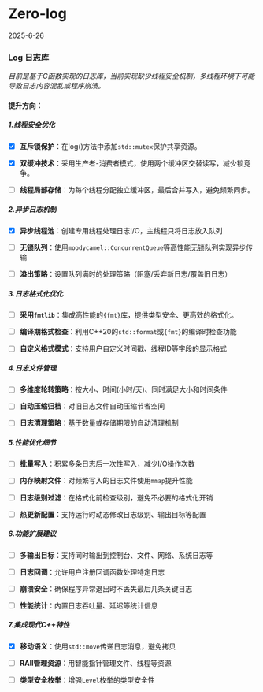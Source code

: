 # Zero-log

2025-6-26

### Log 日志库

*目前是基于C函数实现的日志库，当前实现缺少线程安全机制，多线程环境下可能导致日志内容混乱或程序崩溃。*



#### 提升方向：

##### 	1.线程安全优化

- [x] ​		**互斥锁保护**：在log()方法中添加`std::mutex`保护共享资源。


- [x] ​		**双缓冲技术**：采用生产者-消费者模式，使用两个缓冲区交替读写，减少锁竞争。

- [ ] ​		**线程局部存储**：为每个线程分配独立缓冲区，最后合并写入，避免频繁同步。


##### 	2.异步日志机制

- [x] ​		**异步线程池**：创建专用线程处理日志I/O，主线程只将日志放入队列

- [ ] ​		**无锁队列**：使用`moodycamel::ConcurrentQueue`等高性能无锁队列实现异步传输

- [ ] ​		**溢出策略**：设置队列满时的处理策略（阻塞/丢弃新日志/覆盖旧日志）


##### 	3.日志格式化优化

- [ ] ​		**采用`fmtlib`**：集成高性能的`{fmt}`库，提供类型安全、更高效的格式化。

- [ ] ​		**编译期格式检查**：利用C++20的`std::format`或`{fmt}`的编译时检查功能

- [ ] ​		**自定义格式模式**：支持用户自定义时间戳、线程ID等字段的显示格式


##### 	4.日志文件管理

- [ ] ​		**多维度轮转策略**：按大小、时间(小时/天)、同时满足大小和时间条件

- [ ] ​		**自动压缩归档**：对旧日志文件自动压缩节省空间

- [ ] ​		**日志清理策略**：基于数量或存储期限的自动清理机制


##### 	5.性能优化细节

- [ ] ​		**批量写入**：积累多条日志后一次性写入，减少I/O操作次数

- [ ] ​		**内存映射文件**：对频繁写入的日志文件使用`mmap`提升性能

- [ ] ​		**日志级别过滤**：在格式化前检查级别，避免不必要的格式化开销

- [ ] ​		**热更新配置**：支持运行时动态修改日志级别、输出目标等配置


##### 	6.功能扩展建议

- [ ] ​		**多输出目标**：支持同时输出到控制台、文件、网络、系统日志等

- [ ] ​		**日志回调**：允许用户注册回调函数处理特定日志

- [ ] ​		**崩溃安全**：确保程序异常退出时不丢失最后几条关键日志

- [ ] ​		**性能统计**：内置日志吞吐量、延迟等统计信息


##### 	7.集成现代C++特性

- [x] ​		**移动语义**：使用`std::move`传递日志消息，避免拷贝

- [ ] ​		**RAII管理资源**：用智能指针管理文件、线程等资源

- [ ] ​		**类型安全枚举**：增强`Level`枚举的类型安全性
